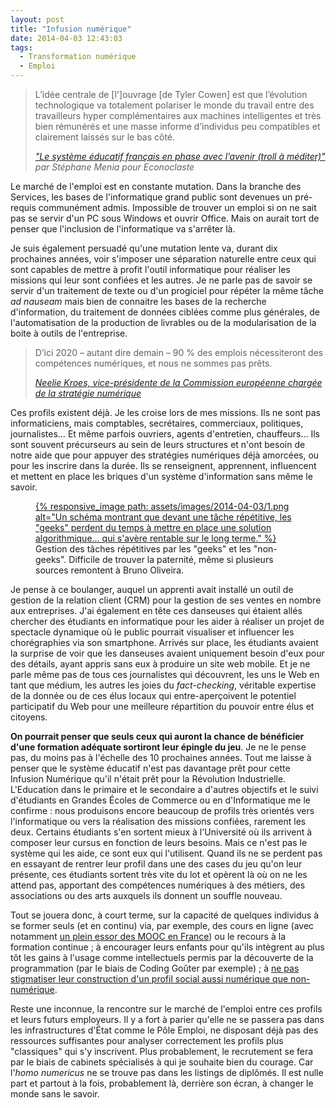 ```yaml
---
layout: post
title: "Infusion numérique"
date: 2014-04-03 12:43:03
tags:
  - Transformation numérique
  - Emploi
---
```


> L’idée centrale de [l']ouvrage [de Tyler Cowen] est que l’évolution technologique va totalement polariser le monde du travail entre des travailleurs hyper complémentaires aux machines intelligentes et très bien rémunérés et une masse informe d’individus peu compatibles et clairement laissés sur le bas côté.
>
> <cite>["Le système éducatif français en phase avec l’avenir (troll à méditer)"](http://econoclaste.org.free.fr/econoclaste/?p=12046 "&quot;Le système éducatif français en phase avec l’avenir (troll à méditer)&quot;, Stéphane Menia &quot;, Econoclaste") par Stéphane Menia pour Econoclaste</cite>

Le marché de l'emploi est en constante mutation. Dans la branche des Services, les bases de l'informatique grand public sont devenues un pré-requis communément admis. Impossible de trouver un emploi si on ne sait pas se servir d'un PC sous Windows et ouvrir Office. Mais on aurait tort de penser que l'inclusion de l'informatique va s'arrêter là.

<!-- more -->

Je suis également persuadé qu'une mutation lente va, durant dix prochaines années, voir s'imposer une séparation naturelle entre ceux qui sont capables de mettre à profit l'outil informatique pour réaliser les missions qui leur sont confiées et les autres. Je ne parle pas de savoir se servir d'un traitement de texte ou d'un progiciel pour répéter la même tâche _ad nauseam_ mais bien de connaitre les bases de la recherche d'information, du traitement de données ciblées comme plus générales, de l'automatisation de la production de livrables ou de la modularisation de la boite à outils de l'entreprise.

> D’ici 2020 – autant dire demain – 90 % des emplois nécessiteront des compétences numériques, et nous ne sommes pas prêts.
>
> <cite>[Neelie Kroes, vice-présidente de la Commission européenne chargée de la stratégie numérique](http://frenchweb.fr/labsence-de-competences-numeriques-est-une-nouvelle-forme-dillettrisme/147096 "Neelie Kroes: layout: postL’absence de compétences numériques est une nouvelle forme d’illettrisme&nbsp;» &quot;, FrenchWeb.fr")</cite>

Ces profils existent déjà. Je les croise lors de mes missions. Ils ne sont pas informaticiens, mais comptables, secrétaires, commerciaux, politiques, journalistes&#8230; Et même parfois ouvriers, agents d'entretien, chauffeurs&#8230; Ils sont souvent précurseurs au sein de leurs structures et n'ont besoin de notre aide que pour appuyer des stratégies numériques déjà amorcées, ou pour les inscrire dans la durée. Ils se renseignent, apprennent, influencent et mettent en place les briques d'un système d'information sans même le savoir.

<figure>
<a data-featherlight="image" href="/assets/images/2014-04-03/1.png" title="Voir en plus grand">
      {% responsive_image path: assets/images/2014-04-03/1.png alt="Un schéma montrant que devant une tâche répétitive, les &quot;geeks&quot; perdent du temps à mettre en place une solution algorithmique&#8230; qui s'avère rentable sur le long terme." %}
  </a>
  <figcaption>Gestion des tâches répétitives par les "geeks" et les "non-geeks". Difficile de trouver la paternité, même si plusieurs sources remontent à Bruno Oliveira.</figcaption>
</figure>

Je pense à ce boulanger, auquel un apprenti avait installé un outil de gestion de la relation client (CRM) pour la gestion de ses ventes en nombre aux entreprises. J'ai également en tête ces danseuses qui étaient allés chercher des étudiants en informatique pour les aider à réaliser un projet de spectacle dynamique où le public pourrait visualiser et influencer les chorégraphies via son smartphone. Arrivés sur place, les étudiants avaient la surprise de voir que les danseuses avaient uniquement besoin d'eux pour des détails, ayant appris sans eux à produire un site web mobile. Et je ne parle même pas de tous ces journalistes qui découvrent, les uns le Web en tant que médium, les autres les joies du _fact-checking_, véritable expertise de la donnée ou de ces élus locaux qui entre-aperçoivent le potentiel participatif du Web pour une meilleure répartition du pouvoir entre élus et citoyens.

**On pourrait penser que seuls ceux qui auront la chance de bénéficier d'une formation adéquate sortiront leur épingle du jeu**. Je ne le pense pas, du moins pas à l'échelle des 10 prochaines années. Tout me laisse à penser que le système éducatif n'est pas davantage prêt pour cette Infusion Numérique qu'il n'était prêt pour la Révolution Industrielle. L'Education dans le primaire et le secondaire a d'autres objectifs et le suivi d'étudiants en Grandes Écoles de Commerce ou en d'Informatique me le confirme&nbsp;: nous produisons encore beaucoup de profils très orientés vers l'informatique ou vers la réalisation des missions confiées, rarement les deux. Certains étudiants s'en sortent mieux à l'Université où ils arrivent à composer leur cursus en fonction de leurs besoins. Mais ce n'est pas le système qui les aide, ce sont eux qui l'utilisent. Quand ils ne se perdent pas en essayant de rentrer leur profil dans une des cases du jeu qu'on leur présente, ces étudiants sortent très vite du lot et opèrent là où on ne les attend pas, apportant des compétences numériques à des métiers, des associations ou des arts auxquels ils donnent un souffle nouveau.

Tout se jouera donc, à court terme, sur la capacité de quelques individus à se former seuls (et en continu) via, par exemple, des cours en ligne (avec notamment [un plein essor des MOOC en France](http://www.franceculture.fr/emission-pixel-mooc-les-profs-face-aux-nouveaux-cours-en-ligne-2013-10-04 "&quot;MOOC&nbsp;: les profs face aux nouveaux cours en ligne&quot;, Eric Chaverou &quot;, France Culture")) ou le recours à la formation continue ; à encourager leurs enfants pour qu'ils intègrent au plus tôt les gains à l'usage comme intellectuels permis par la découverte de la programmation (par le biais de Coding Goûter par exemple) ; à [ne pas stigmatiser leur construction d'un profil social aussi numérique que non-numérique](http://psychologik.blogspot.fr/2014/03/les-adolescents-les-smartphones-et.html "&quot;Les adolescents, les smartphones et l").

Reste une inconnue, la rencontre sur le marché de l'emploi entre ces profils et leurs futurs employeurs. Il y a fort à parier qu'elle ne se passera pas dans les infrastructures d'État comme le Pôle Emploi, ne disposant déjà pas des ressources suffisantes pour analyser correctement les profils plus "classiques" qui s'y inscrivent. Plus probablement, le recrutement se fera par le biais de cabinets spécialisés à qui je souhaite bien du courage. Car l'_homo numericus_ ne se trouve pas dans les listings de diplômés. Il est nulle part et partout à la fois, probablement là, derrière son écran, à changer le monde sans le savoir.
